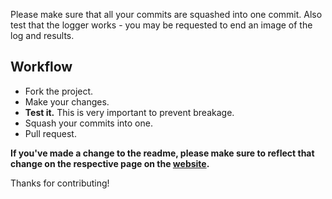 Please make sure that all your commits are squashed into one commit. Also test that the logger works - you may be requested to end an image of the log and results.

## Workflow
- Fork the project.
- Make your changes.
- **Test it.** This is very important to prevent breakage.
- Squash your commits into one.
- Pull request.

**If you've made a change to the readme, please make sure to reflect that change on the respective page on the [website](https://github.com/simple-keylogger/simple-keylogger.github.io).**

Thanks for contributing!
